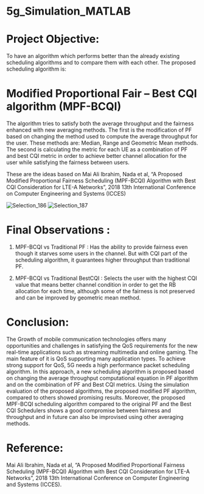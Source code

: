 # 5g_Simulation_MATLAB

# Project Objective:

To have an algorithm which performs better than the already existing scheduling
algorithms and to compare them with each other.
The proposed scheduling algorithm is:

# Modified Proportional Fair – Best CQI algorithm (MPF-BCQI)

The algorithm tries to satisfy both the average throughput and the fairness enhanced with new
averaging methods.
The first is the modification of PF based on changing the method used to compute the
average throughput for the user. These methods are: Median, Range and Geometric Mean
methods.
The second is calculating the metric for each UE as a combination of PF and best CQI metric
in order to achieve better channel allocation for the user while satisfying the fairness between
users.

These are the ideas based on Mai Ali Ibrahim, Nada et al, “A Proposed Modified
Proportional Fairness Scheduling (MPF-BCQI) Algorithm with Best CQI Consideration for
LTE-A Networks”, 2018 13th International Conference on Computer Engineering and
Systems (ICCES)

![Selection_186](https://user-images.githubusercontent.com/57367559/103449082-21fa4f80-4c71-11eb-9e63-0805e06390f4.png)
![Selection_187](https://user-images.githubusercontent.com/57367559/103449084-24f54000-4c71-11eb-9d86-4cd100fbee0c.png)

# Final Observations :
1. MPF-BCQI vs Traditional PF :
Has the ability to provide fairness even though it starves some users in the
channel. But with CQI part of the scheduling algorithm, it guarantees higher
throughput than traditional PF.

2. MPF-BCQI vs Traditional BestCQI :
Selects the user with the highest CQI value that means better channel
condition in order to get the RB allocation for each time, although some of the
fairness is not preserved and can be improved by geometric mean method.

# Conclusion:
The Growth of mobile communication technologies offers many opportunities and
challenges in satisfying the QoS requirements for the new real-time applications such as
streaming multimedia and online gaming. The main feature of it is QoS supporting many
application types. To achieve strong support for QoS, 5G needs a high performance packet
scheduling algorithm. In this approach, a new scheduling algorithm is proposed based on
changing the average throughput computational equation in PF algorithm and on the
combination of PF and Best CQI metrics. Using the simulation evaluation of the proposed
algorithms, the proposed modified PF algorithm, compared to others showed promising
results. Moreover, the proposed MPF-BCQI scheduling algorithm compared to the original
PF and the Best CQI Schedulers shows a good compromise between fairness and throughput
and in future can also be improvised using other averaging methods.

# Reference:
Mai Ali Ibrahim, Nada et al, “A Proposed Modified Proportional Fairness Scheduling (MPF-BCQI)
Algorithm with Best CQI Consideration for LTE-A Networks”, 2018 13th International Conference
on Computer Engineering and Systems (ICCES).
